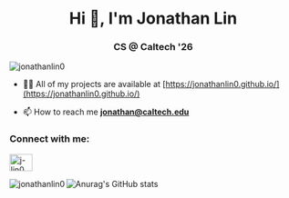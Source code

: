 <h1 align="center">Hi 👋, I'm Jonathan Lin</h1>
<h3 align="center">CS @ Caltech '26</h3>

<p align="left"> <img src="https://03c5-131-215-157-98.ngrok-free.app/github-visits-count/" alt="jonathanlin0" /> </p>

- 👨‍💻 All of my projects are available at [https://jonathanlin0.github.io/](https://jonathanlin0.github.io/)

- 📫 How to reach me **jonathan@caltech.edu**

<h3 align="left">Connect with me:</h3>
<p align="left">
<a href="https://linkedin.com/in/j-lin0" target="blank"><img align="center" src="https://raw.githubusercontent.com/rahuldkjain/github-profile-readme-generator/master/src/images/icons/Social/linked-in-alt.svg" alt="j-lin0" height="30" width="40" /></a>
</p>

<p><img align="left" src="https://github-readme-stats.vercel.app/api/top-langs?username=jonathanlin0&show_icons=true&locale=en&layout=compact" alt="jonathanlin0" /></p>

![Anurag's GitHub stats](https://github-readme-stats.vercel.app/api?username=jonathanlin0\&hide=prs,issues,contribs&show_icons=true&rank_icon=github)
